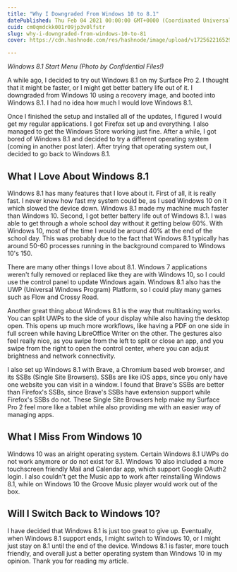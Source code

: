 ```yaml
---
title: "Why I Downgraded From Windows 10 to 8.1"
datePublished: Thu Feb 04 2021 00:00:00 GMT+0000 (Coordinated Universal Time)
cuid: cm0qmdckk001r09jp3v0lfstr
slug: why-i-downgraded-from-windows-10-to-81
cover: https://cdn.hashnode.com/res/hashnode/image/upload/v1725622165296/d3dcf3ac-12a5-4f82-b771-611b8b29ce36.png

---
```


*Windows 8.1 Start Menu (Photo by Confidential Files!)*

A while ago, I decided to try out Windows 8.1 on my Surface Pro 2. I thought that it might be faster, or I might get better battery life out of it. I downgraded from Windows 10 using a recovery image, and booted into Windows 8.1. I had no idea how much I would love Windows 8.1.

Once I finished the setup and installed all of the updates, I figured I would get my regular applications. I got Firefox set up and everything. I also managed to get the Windows Store working just fine. After a while, I got bored of Windows 8.1 and decided to try a different operating system (coming in another post later). After trying that operating system out, I decided to go back to Windows 8.1.

## What I Love About Windows 8.1

Windows 8.1 has many features that I love about it. First of all, it is really fast. I never knew how fast my system could be, as I used Windows 10 on it which slowed the device down. Windows 8.1 made my machine much faster than Windows 10. Second, I got better battery life out of Windows 8.1. I was able to get through a whole school day without it getting below 60%. With Windows 10, most of the time I would be around 40% at the end of the school day. This was probably due to the fact that Windows 8.1 typically has around 50-60 processes running in the background compared to Windows 10's 150.

There are many other things I love about 8.1. Windows 7 applications weren't fully removed or replaced like they are with Windows 10, so I could use the control panel to update Windows again. Windows 8.1 also has the UWP (Universal Windows Program) Platform, so I could play many games such as Flow and Crossy Road.

Another great thing about Windows 8.1 is the way that multitasking works. You can split UWPs to the side of your display while also having the desktop open. This opens up much more workflows, like having a PDF on one side in full screen while having LibreOffice Writer on the other. The gestures also feel really nice, as you swipe from the left to split or close an app, and you swipe from the right to open the control center, where you can adjust brightness and network connectivity.

I also set up Windows 8.1 with Brave, a Chromium based web browser, and its SSBs (Single Site Browsers). SSBs are like iOS apps, since you only have one website you can visit in a window. I found that Brave's SSBs are better than Firefox's SSBs, since Brave's SSBs have extension support while Firefox's SSBs do not. These Single Site Browsers help make my Surface Pro 2 feel more like a tablet while also providing me with an easier way of managing apps.

## What I Miss From Windows 10

Windows 10 was an alright operating system. Certain Windows 8.1 UWPs do not work anymore or do not exist for 8.1. Windows 10 also included a more touchscreen friendly Mail and Calendar app, which support Google OAuth2 login. I also couldn't get the Music app to work after reinstalling Windows 8.1, while on Windows 10 the Groove Music player would work out of the box.

## Will I Switch Back to Windows 10?

I have decided that Windows 8.1 is just too great to give up. Eventually, when Windows 8.1 support ends, I might switch to Windows 10, or I might just stay on 8.1 until the end of the device. Windows 8.1 is faster, more touch friendly, and overall just a better operating system than Windows 10 in my opinion. Thank you for reading my article.